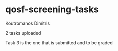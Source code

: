 # qosf-screening-tasks
Koutromanos Dimitris

2 tasks uploaded

Task 3 is the one that is submitted and to be graded
